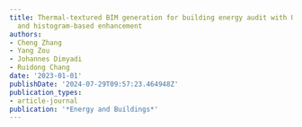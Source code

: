 ```yaml
---
title: Thermal-textured BIM generation for building energy audit with UAV image fusion
  and histogram-based enhancement
authors:
- Cheng Zhang
- Yang Zou
- Johannes Dimyadi
- Ruidong Chang
date: '2023-01-01'
publishDate: '2024-07-29T09:57:23.464948Z'
publication_types:
- article-journal
publication: '*Energy and Buildings*'
---
```

